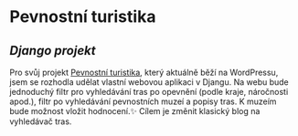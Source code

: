 # Pevnostní turistika
## _Django projekt_

Pro svůj projekt [Pevnostní turistika](http://pevnostnituristika.cz/), který aktuálně běží na WordPressu, jsem se rozhodla udělat vlastní webovou aplikaci v Djangu. Na webu bude jednoduchý filtr pro vyhledávání tras po opevnění (podle kraje, náročnosti apod.), filtr po vyhledávání pevnostních muzeí a popisy tras. K muzeím bude možnost vložit hodnocení.✨ Cílem je změnit klasický blog na vyhledávač tras.